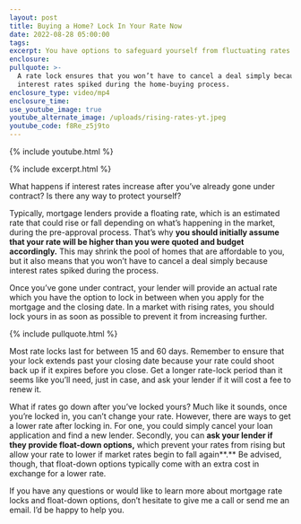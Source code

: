 ```yaml
---
layout: post
title: Buying a Home? Lock In Your Rate Now
date: 2022-08-28 05:00:00
tags:
excerpt: You have options to safeguard yourself from fluctuating rates.
enclosure:
pullquote: >-
  A rate lock ensures that you won’t have to cancel a deal simply because
  interest rates spiked during the home-buying process.
enclosure_type: video/mp4
enclosure_time:
use_youtube_image: true
youtube_alternate_image: /uploads/rising-rates-yt.jpeg
youtube_code: f8Re_z5j9to
---
```

{% include youtube.html %}

{% include excerpt.html %}

What happens if interest rates increase after you’ve already gone under contract? Is there any way to protect yourself?

Typically, mortgage lenders provide a floating rate, which is an estimated rate that could rise or fall depending on what’s happening in the market, during the pre-approval process. That’s why **you should initially assume that your rate will be higher than you were quoted and budget accordingly.** This may shrink the pool of homes that are affordable to you, but it also means that you won’t have to cancel a deal simply because interest rates spiked during the process.

Once you’ve gone under contract, your lender will provide an actual rate which you have the option to lock in between when you apply for the mortgage and the closing date. In a market with rising rates, you should lock yours in as soon as possible to prevent it from increasing further.

{% include pullquote.html %}

Most rate locks last for between 15 and 60 days. Remember to ensure that your lock extends past your closing date because your rate could shoot back up if it expires before you close. Get a longer rate-lock period than it seems like you’ll need, just in case, and ask your lender if it will cost a fee to renew it.&nbsp;

What if rates go down after you’ve locked yours? Much like it sounds, once you’re locked in, you can’t change your rate. However, there are ways to get a lower rate after locking in. For one, you could simply cancel your loan application and find a new lender. Secondly, you can **ask your lender if they provide float-down options,** which prevent your rates from rising but allow your rate to lower if market rates begin to fall again**.** Be advised, though, that float-down options typically come with an extra cost in exchange for a lower rate.

If you have any questions or would like to learn more about mortgage rate locks and float-down options, don’t hesitate to give me a call or send me an email. I’d be happy to help you.